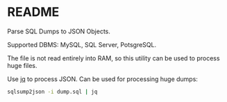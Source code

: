 # README

Parse SQL Dumps to JSON Objects.

Supported DBMS: MySQL, SQL Server, PotsgreSQL.

The file is not read entirely into RAM, so this utility can be used to process huge files.

Use [jq](https://github.com/jqlang/jq) to process JSON. Can be used for processing huge dumps:

```bash
sqlsump2json -i dump.sql | jq
```
